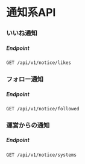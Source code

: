 # 通知系API

### いいね通知

##### Endpoint

```
GET /api/v1/notice/likes
```

### フォロー通知

##### Endpoint

```
GET /api/v1/notice/followed
```

### 運営からの通知

##### Endpoint

```
GET /api/v1/notice/systems
```